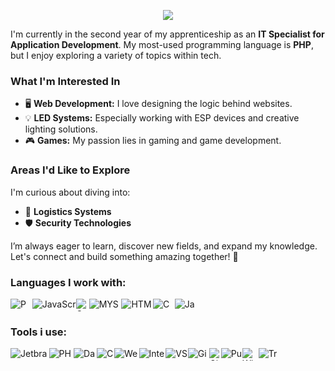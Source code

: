 <p align="center">
  <img src="https://capsule-render.vercel.app/api?text=Welcome to my Snippets!&animation=fadeIn&type=waving&color=gradient&height=100"/>
</p>

I'm currently in the second year of my apprenticeship as an **IT Specialist for Application Development**. My most-used programming language is **PHP**, but I enjoy exploring a variety of topics within tech.

### What I'm Interested In
- 🖥️ **Web Development:** I love designing the logic behind websites.
- 💡 **LED Systems:** Especially working with ESP devices and creative lighting solutions.
- 🎮 **Games:** My passion lies in gaming and game development.

### Areas I'd Like to Explore
I'm curious about diving into:
- 🚚 **Logistics Systems**
- 🛡️ **Security Technologies**

I’m always eager to learn, discover new fields, and expand my knowledge. Let's connect and build something amazing together! 🚀

### Languages I work with:
<div style="width: 300px; height: 20px; display: flex;">
    <img src="https://cdn.jsdelivr.net/gh/devicons/devicon@latest/icons/php/php-original.svg" alt="PHP"/>
    <img src="https://cdn.jsdelivr.net/gh/devicons/devicon@latest/icons/javascript/javascript-original.svg" alt="JavaScript"/>
    <img src="https://cdn.jsdelivr.net/gh/devicons/devicon@latest/icons/c/c-original.svg" alt="C"/>
    <img src="https://cdn.jsdelivr.net/gh/devicons/devicon@latest/icons/mysql/mysql-original-wordmark.svg" alt="MYSQL"/>
    <img src="https://cdn.jsdelivr.net/gh/devicons/devicon@latest/icons/html5/html5-original.svg" alt="HTML5"/>
    <img src="https://cdn.jsdelivr.net/gh/devicons/devicon@latest/icons/css3/css3-original.svg" alt="CSS"/>
    <img src="https://cdn.jsdelivr.net/gh/devicons/devicon@latest/icons/java/java-original.svg" alt="Java"/>
</div>

### Tools i use:
<div style="width: 300px; height: 20px; display: flex;">
    <img src="https://cdn.jsdelivr.net/gh/devicons/devicon@latest/icons/jetbrains/jetbrains-original.svg" alt="Jetbrains"/>
    <img src="https://cdn.jsdelivr.net/gh/devicons/devicon@latest/icons/phpstorm/phpstorm-original.svg" alt="PHP-Storm"/>
    <img src="https://cdn.jsdelivr.net/gh/devicons/devicon@latest/icons/datagrip/datagrip-original.svg" alt="Data-Grip"/>
    <img src="https://cdn.jsdelivr.net/gh/devicons/devicon@latest/icons/clion/clion-original.svg" alt="C-Lion"/>
    <img src="https://cdn.jsdelivr.net/gh/devicons/devicon@latest/icons/webstorm/webstorm-original.svg" alt="Web-Storm"/>
    <img src="https://cdn.jsdelivr.net/gh/devicons/devicon@latest/icons/intellij/intellij-original.svg" alt="IntelliJ"/>
    <img src="https://cdn.jsdelivr.net/gh/devicons/devicon@latest/icons/vscode/vscode-original.svg" alt="VS-Code"/>
    <img src="https://cdn.jsdelivr.net/gh/devicons/devicon@latest/icons/gimp/gimp-original.svg" alt="Gimp"/>
    <img src="https://cdn.jsdelivr.net/gh/devicons/devicon@latest/icons/git/git-original.svg" alt="Git"/>
    <img src="https://cdn.jsdelivr.net/gh/devicons/devicon@latest/icons/putty/putty-original.svg" alt="Putty"/>
    <img src="https://cdn.jsdelivr.net/gh/devicons/devicon@latest/icons/windows11/windows11-original.svg" alt="Win 11"/>
    <img src="https://cdn.jsdelivr.net/gh/devicons/devicon@latest/icons/trello/trello-original.svg" alt="Trello"/>
</div>
